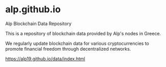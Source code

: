 # alp.github.io
Alp Blockchain Data Repository

This is a repository of blockchain data provided by Alp's nodes in Greece.

We regularly update blockchain data for various cryptocurrencies to promote financial freedom through decentralized networks.

https://alp19.github.io/data/index.html
